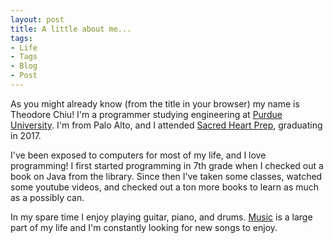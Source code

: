 ```yaml
---
layout: post
title: A little about me...
tags:
- Life
- Tags
- Blog
- Post
---
```


As you might already know (from the title in your browser) my name is Theodore Chiu! I'm a programmer studying engineering at
<a href="http://engineering.purdue.edu" target="_blank">Purdue University</a>. I'm from Palo Alto, and I attended <a href="http://shschools.org" target="_blank">Sacred Heart Prep</a>, graduating in 2017. 

<div class="divider"></div>

I've been exposed to computers for most of my life, and I love programming! 
I first started programming in 7th grade when I checked out a book on Java from the library. Since then I've taken some classes,
watched some youtube videos, and checked out a ton more books to learn as much as a possibly can. 

<div class="divider"></div>

In my spare time I enjoy playing guitar, piano, and drums. <a href="{{ site.url }}/about.html#music">Music</a> is
a large part of my life and I'm constantly looking for new songs to enjoy. 

<div></div>

